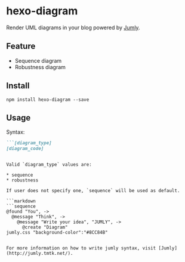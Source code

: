 hexo-diagram
===================

Render UML diagrams in your blog powered by [Jumly](http://jumly.tmtk.net/).

## Feature

* Sequence diagram
* Robustness diagram

## Install

```shell
npm install hexo-diagram --save
```

## Usage

Syntax:

```markdown
```[diagram_type]
[diagram_code]
```
```

Valid `diagram_type` values are:

* sequence
* robustness

If user does not specify one, `sequence` will be used as default.

```markdown
```sequence
@found "You", ->
  @message "Think", ->
    @message "Write your idea", "JUMLY", ->
      @create "Diagram"
jumly.css "background-color":"#8CC84B"
```
```

For more information on how to write jumly syntax, visit [Jumly](http://jumly.tmtk.net/).
